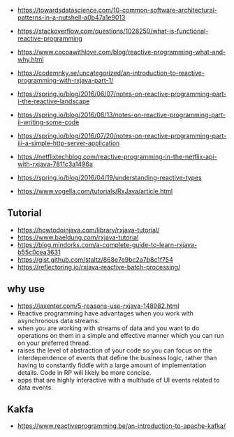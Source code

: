 - https://towardsdatascience.com/10-common-software-architectural-patterns-in-a-nutshell-a0b47a1e9013
- https://stackoverflow.com/questions/1028250/what-is-functional-reactive-programming
- https://www.cocoawithlove.com/blog/reactive-programming-what-and-why.html
- https://codemnky.se/uncategorized/an-introduction-to-reactive-programming-with-rxjava-part-1/

- https://spring.io/blog/2016/06/07/notes-on-reactive-programming-part-i-the-reactive-landscape
- https://spring.io/blog/2016/06/13/notes-on-reactive-programming-part-ii-writing-some-code
- https://spring.io/blog/2016/07/20/notes-on-reactive-programming-part-iii-a-simple-http-server-application
- https://netflixtechblog.com/reactive-programming-in-the-netflix-api-with-rxjava-7811c3a1496a
- https://spring.io/blog/2016/04/19/understanding-reactive-types
- https://www.vogella.com/tutorials/RxJava/article.html

## Tutorial

- https://howtodoinjava.com/library/rxjava-tutorial/
- https://www.baeldung.com/rxjava-tutorial
- https://blog.mindorks.com/a-complete-guide-to-learn-rxjava-b55c0cea3631
- https://gist.github.com/staltz/868e7e9bc2a7b8c1f754
- https://reflectoring.io/rxjava-reactive-batch-processing/

## why use

- https://jaxenter.com/5-reasons-use-rxjava-148982.html
- Reactive programming have advantages when you work with asynchronous data streams.
- when you are working with streams of data and you want to do operations on them in a simple and effective manner which you can run on your preferred thread.
- raises the level of abstraction of your code so you can focus on the interdependence of events that define the business logic, rather than having to constantly fiddle with a large amount of implementation details. Code in RP will likely be more concise.
- apps that are highly interactive with a multitude of UI events related to data events.


## Kakfa

- https://www.reactiveprogramming.be/an-introduction-to-apache-kafka/
